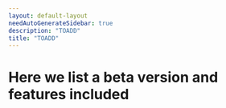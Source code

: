 ```yaml
---
layout: default-layout
needAutoGenerateSidebar: true
description: "TOADD"
title: "TOADD"
---
```


# Here we list a beta version and features included